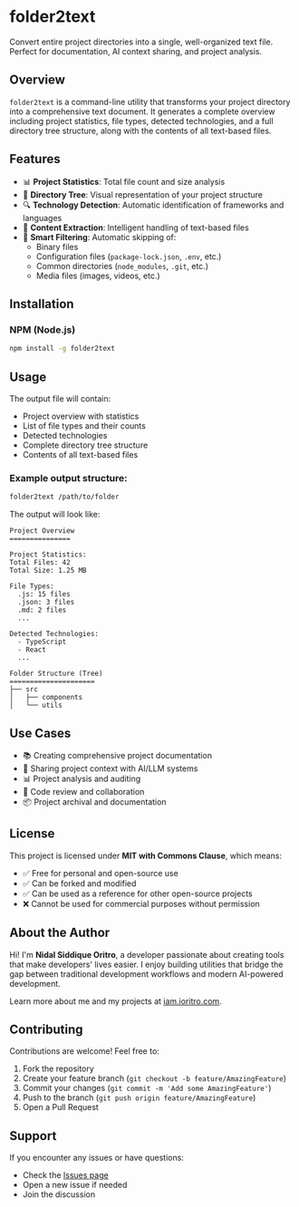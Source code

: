 # folder2text

Convert entire project directories into a single, well-organized text file. Perfect for documentation, AI context sharing, and project analysis.

## Overview

`folder2text` is a command-line utility that transforms your project directory into a comprehensive text document. It generates a complete overview including project statistics, file types, detected technologies, and a full directory tree structure, along with the contents of all text-based files.

## Features

- 📊 **Project Statistics**: Total file count and size analysis  
- 🌳 **Directory Tree**: Visual representation of your project structure  
- 🔍 **Technology Detection**: Automatic identification of frameworks and languages  
- 📝 **Content Extraction**: Intelligent handling of text-based files  
- 🚫 **Smart Filtering**: Automatic skipping of:  
  - Binary files  
  - Configuration files (`package-lock.json`, `.env`, etc.)  
  - Common directories (`node_modules`, `.git`, etc.)  
  - Media files (images, videos, etc.)

## Installation

### NPM (Node.js)

```bash
npm install -g folder2text
```

## Usage

The output file will contain:

- Project overview with statistics  
- List of file types and their counts  
- Detected technologies  
- Complete directory tree structure  
- Contents of all text-based files  

### Example output structure:

```bash
folder2text /path/to/folder
```

The output will look like:

```text
Project Overview
===============

Project Statistics:
Total Files: 42
Total Size: 1.25 MB

File Types:
  .js: 15 files
  .json: 3 files
  .md: 2 files
  ...

Detected Technologies:
  - TypeScript
  - React
  ...

Folder Structure (Tree)
=====================
├── src
│   ├── components
│   └── utils
```

## Use Cases

- 📚 Creating comprehensive project documentation  
- 🤖 Sharing project context with AI/LLM systems  
- 📊 Project analysis and auditing  
- 👥 Code review and collaboration  
- 📦 Project archival and documentation  

## License

This project is licensed under **MIT with Commons Clause**, which means:

- ✅ Free for personal and open-source use  
- ✅ Can be forked and modified  
- ✅ Can be used as a reference for other open-source projects  
- ❌ Cannot be used for commercial purposes without permission  

## About the Author

Hi! I'm **Nidal Siddique Oritro**, a developer passionate about creating tools that make developers' lives easier. I enjoy building utilities that bridge the gap between traditional development workflows and modern AI-powered development.  

Learn more about me and my projects at [iam.ioritro.com](https://iam.ioritro.com).

## Contributing

Contributions are welcome! Feel free to:

1. Fork the repository  
2. Create your feature branch (`git checkout -b feature/AmazingFeature`)  
3. Commit your changes (`git commit -m 'Add some AmazingFeature'`)  
4. Push to the branch (`git push origin feature/AmazingFeature`)  
5. Open a Pull Request  

## Support

If you encounter any issues or have questions:

- Check the [Issues page](https://github.com/your-repo/issues)  
- Open a new issue if needed  
- Join the discussion  

